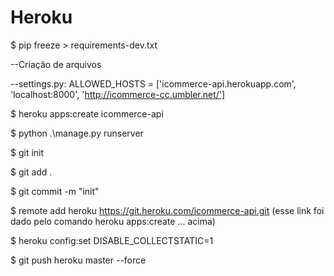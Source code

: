 # Heroku
$ pip freeze > requirements-dev.txt

--Criação de arquivos

--settings.py: ALLOWED_HOSTS = ['icommerce-api.herokuapp.com', 'localhost:8000', 'http://icommerce-cc.umbler.net/']

$ heroku apps:create icommerce-api

$ python .\manage.py runserver

$ git init

$ git add .

$ git commit -m "init"

$ remote add heroku https://git.heroku.com/icommerce-api.git (esse link foi dado pelo comando heroku apps:create ... acima)

$ heroku config:set DISABLE_COLLECTSTATIC=1

$ git push heroku master --force
